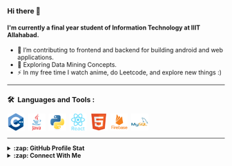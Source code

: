 ### Hi there 👋

#### I'm currently a final year student of Information Technology at IIIT Allahabad.

- 🔭 I’m contributing to frontend and backend for building android and web applications.
- 🌱 Exploring Data Mining Concepts.
- ⚡ In my free time I watch anime, do Leetcode, and explore new things :)

---

### 🛠 &nbsp;Languages and Tools :

<p>
<img src="https://github.com/devicons/devicon/blob/master/icons/cplusplus/cplusplus-original.svg" title="CPP" alt="CPP" width="40" height="40"/>&nbsp;
<img src="https://github.com/devicons/devicon/blob/master/icons/java/java-original-wordmark.svg" title="Java" alt="Java" width="40" height="40"/>&nbsp;
<img src="https://github.com/devicons/devicon/blob/master/icons/python/python-original.svg" title="Python" alt="Py" width="40" height="40"/>&nbsp;
<img src="https://github.com/devicons/devicon/blob/master/icons/react/react-original-wordmark.svg" title="React" alt="React" width="40" height="40"/>&nbsp;
<img src="https://github.com/devicons/devicon/blob/master/icons/html5/html5-original.svg" title="HTML5" alt="HTML" width="40" height="40"/>&nbsp;
<img src="https://github.com/devicons/devicon/blob/master/icons/firebase/firebase-plain-wordmark.svg" title="Firebase" alt="Firebase" width="40" height="40"/>&nbsp;
<img src="https://github.com/devicons/devicon/blob/master/icons/mysql/mysql-original-wordmark.svg" title="MySQL"  alt="MySQL" width="40" height="40"/>&nbsp;

</p>

---


<details>
  <summary><b>:zap: GitHub Profile Stat</b></summary>
  <a href="https://github.com/Dy-123?tab=repositories"> <img src=https://github-readme-stats.vercel.app/api/top-langs/?username=dy-123&layout=compact&theme=vision-friendly-dark /> </a>
</details>


<details>
  <summary><b>:zap: Connect With Me</b></summary>
    <a href="mailto:divyanshuyadav.it@gmail.com"><img src="https://img.icons8.com/fluent/48/000000/gmail.png" width="3.5%" />
</details
